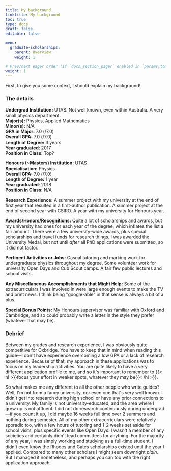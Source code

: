 ```yaml
---
title: My background
linktitle: My background
toc: true
type: docs
draft: false
editable: false

menu:
  graduate-scholarships:
    parent: Overview
    weight: 1

# Prev/next pager order (if `docs_section_pager` enabled in `params.toml`)
weight: 1
---
```


First, to give you some context, I should explain my background!

### The details

**Undergrad Institution:** UTAS. Not well known, even within Australia. A very small physics department.    
**Major(s):** Physics, Applied Mathematics    
**Minor(s):** N/A    
**GPA in Major:** 7.0 (/7.0)    
**Overall GPA:** 7.0 (/7.0)    
**Length of Degree:** 3 years    
**Year graduated**: 2017    
**Position in Class:** Top?

**Honours (~Masters) Institution:** UTAS    
**Specialisation:** Physics    
**Overall GPA:** 7.0 (/7.0)    
**Length of Degree:** 1 year    
**Year graduated**: 2018    
**Position in Class:** N/A    

**Research Experience:** A summer project with my university at the end of first year that resulted in a first-author publication. A summer project at the end of second year with CSIRO. A year with my university for Honours year.

**Awards/Honors/Recognitions:** Quite a lot of scholarships and awards, but my university had ones for each year of the degree, which inflates the list a fair amount. There were a few university-wide awards, plus special scholarships and travel funds for research things. I was awarded the University Medal, but not until *after* all PhD applications were submitted, so it did not factor.

**Pertinent Activities or Jobs:** Casual tutoring and marking work for undergraduate physics throughout my degree. Some volunteer work for university Open Days and Cub Scout camps. A fair few public lectures and school visits.

**Any Miscellaneous Accomplishments that Might Help:** Some of the extracurriculars I was involved in were large enough events to make the TV and print news. I think being "google-able" in that sense is always a bit of a plus.

**Special Bonus Points:** My Honours supervisor was familiar with Oxford and Cambridge, and so could probably write a letter in the style they prefer (whatever that may be).

### Debrief

Between my grades and research experience, I was obviously quite competitive for Oxbridge. You have to keep that in mind when reading this guide—I don't have experience overcoming a low GPA or a lack of research experience. Because of that, my approach in these applications was to focus on my leadership activities. You are quite likely to have a very different application profile to me, and so it's important to remember to {{< hl >}}focus your effort in weaker spots, whatever they may be{{< /hl >}}.

So what makes me any different to all the other people who write guides? Well, I'm not from a fancy university, nor even one that's very well known. I didn't get into research during high school or have any prior connections to a university. My family is not university-educated, and the area where I grew up is not affluent. I did not do research continuously during undergrad—if you count it up, I did maybe 16 weeks full time over 2 summers and nothing during semester. All of my other extracurriculars were relatively sporadic too, with a few hours of tutoring and 1-2 weeks set aside for school visits, plus specific events like Open Days. I wasn't a member of any societies and certainly didn't lead committees for anything. For the majority of any year, I was simply working and studying as a full-time student. I didn't even know the Rhodes and Gates scholarships existed until the year I applied. Compared to many other scholars I might seem downright *plain*. But I managed it nonetheless, and perhaps you can too with the right application approach.

